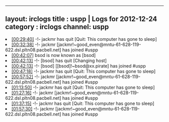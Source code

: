 
---
layout: irclogs
title : uspp | Logs for 2012-12-24
category : irclogs
channel: uspp
---
<li class="logitem"><a href="#00:29:40" name="00:29:40" class="time">[00:29:40]</a> -!- <span class="quit">jackmr</span> has quit [Quit: This computer has gone to sleep] </li>
<li class="logitem"><a href="#00:32:38" name="00:32:38" class="time">[00:32:38]</a> -!- <span class="join">jackmr</span> [jackmr!~good_even@mntu-61-628-119-622.dsl.pltn08.pacbell.net] has joined #uspp </li>
<li class="logitem"><a href="#00:42:07" name="00:42:07" class="time">[00:42:07]</a> <span class="nick">bsod</span> is now known as <span class="nick">[bsod]</span> </li>
<li class="logitem"><a href="#00:42:13" name="00:42:13" class="time">[00:42:13]</a> -!- <span class="quit">[bsod]</span> has quit [Changing host] </li>
<li class="logitem"><a href="#00:42:13" name="00:42:13" class="time">[00:42:13]</a> -!- <span class="join">[bsod]</span> [[bsod]!~bsod@xx.pirate] has joined #uspp </li>
<li class="logitem"><a href="#00:47:18" name="00:47:18" class="time">[00:47:18]</a> -!- <span class="quit">jackmr</span> has quit [Quit: This computer has gone to sleep] </li>
<li class="logitem"><a href="#00:57:52" name="00:57:52" class="time">[00:57:52]</a> -!- <span class="join">jackmr</span> [jackmr!~good_even@mntu-61-628-119-622.dsl.pltn08.pacbell.net] has joined #uspp </li>
<li class="logitem"><a href="#01:13:50" name="01:13:50" class="time">[01:13:50]</a> -!- <span class="quit">jackmr</span> has quit [Quit: This computer has gone to sleep] </li>
<li class="logitem"><a href="#01:27:16" name="01:27:16" class="time">[01:27:16]</a> -!- <span class="join">jackmr</span> [jackmr!~good_even@mntu-61-628-119-622.dsl.pltn08.pacbell.net] has joined #uspp </li>
<li class="logitem"><a href="#01:37:15" name="01:37:15" class="time">[01:37:15]</a> -!- <span class="quit">jackmr</span> has quit [Quit: This computer has gone to sleep] </li>
<li class="logitem"><a href="#01:57:30" name="01:57:30" class="time">[01:57:30]</a> -!- <span class="join">jackmr</span> [jackmr!~good_even@mntu-61-628-119-622.dsl.pltn08.pacbell.net] has joined #uspp </li>


